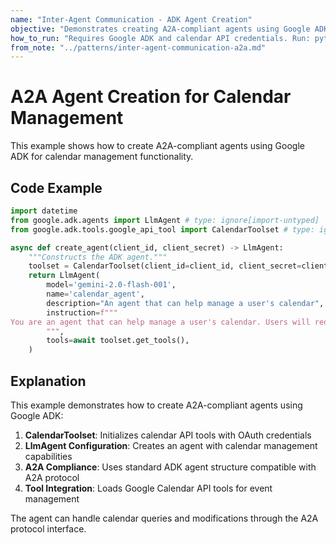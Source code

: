```yaml
---
name: "Inter-Agent Communication - ADK Agent Creation"
objective: "Demonstrates creating A2A-compliant agents using Google ADK for calendar management."
how_to_run: "Requires Google ADK and calendar API credentials. Run: python inter-agent-communication-a2a-adk-agent-creation.py"
from_note: "../patterns/inter-agent-communication-a2a.md"
---
```


# A2A Agent Creation for Calendar Management

This example shows how to create A2A-compliant agents using Google ADK for calendar management functionality.

## Code Example

```python
import datetime
from google.adk.agents import LlmAgent # type: ignore[import-untyped]
from google.adk.tools.google_api_tool import CalendarToolset # type: ignore[import-untyped]

async def create_agent(client_id, client_secret) -> LlmAgent:
    """Constructs the ADK agent."""
    toolset = CalendarToolset(client_id=client_id, client_secret=client_secret)
    return LlmAgent(
        model='gemini-2.0-flash-001',
        name='calendar_agent',
        description="An agent that can help manage a user's calendar",
        instruction=f"""
You are an agent that can help manage a user's calendar. Users will request information about the state of their calendar or to make changes to their calendar. Use the provided tools for interacting with the calendar API. If not specified, assume the calendar the user wants is the 'primary' calendar. When using the Calendar API tools, use well-formed RFC3339 timestamps. Today is {datetime.datetime.now()}.
        """,
        tools=await toolset.get_tools(),
    )
```

## Explanation

This example demonstrates how to create A2A-compliant agents using Google ADK:

1. **CalendarToolset**: Initializes calendar API tools with OAuth credentials
2. **LlmAgent Configuration**: Creates an agent with calendar management capabilities
3. **A2A Compliance**: Uses standard ADK agent structure compatible with A2A protocol
4. **Tool Integration**: Loads Google Calendar API tools for event management

The agent can handle calendar queries and modifications through the A2A protocol interface.</content>
